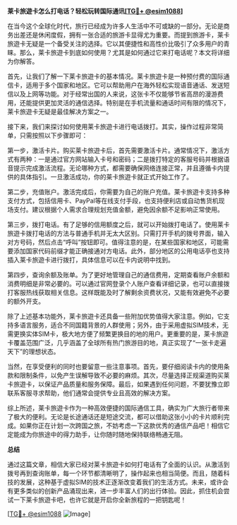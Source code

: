**莱卡旅遊卡怎么打电话？轻松玩转国际通讯[[TG💪+ @esim1088](https://t.me/s/esim1088)]**

在当今这个全球化时代，旅行已经成为许多人生活中不可或缺的一部分。无论是商务出差还是休闲度假，拥有一张合适的旅游卡显得尤为重要。而提到旅游卡，莱卡旅遊卡无疑是一个备受关注的选择。它以其便捷性和高性价比吸引了众多用户的青睐。那么，莱卡旅遊卡到底如何使用？尤其是如何通过它来打电话呢？本文将详细为你解答。

首先，让我们了解一下莱卡旅遊卡的基本情况。莱卡旅遊卡是一种预付费的国际通信卡，适用于多个国家和地区。它可以帮助用户在海外轻松实现语音通话、发送短信以及上网等功能。对于经常出国的人来说，这张卡不仅能够节省高昂的漫游费用，还能提供更加灵活的通信选择。特别是在手机流量和通话时间有限的情况下，莱卡旅遊卡无疑是最佳解决方案之一。

接下来，我们来探讨如何使用莱卡旅遊卡进行电话拨打。其实，操作过程非常简单，只需按照以下步骤即可：

第一步，激活卡片。购买莱卡旅遊卡后，首先需要激活卡片。通常情况下，激活方式有两种：一是通过官方网站输入卡号和密码；二是拨打特定的客服号码并根据语音提示完成激活流程。无论哪种方式，都需要确保网络连接正常，并且遵循卡内提供的具体指引。一旦激活成功，你的莱卡旅遊卡就正式开始工作了。

第二步，充值账户。激活完成后，你需要为自己的账户充值。莱卡旅遊卡支持多种支付方式，包括信用卡、PayPal等在线支付手段，也支持便利店或自动售货机现场支付。建议根据个人需求合理规划充值金额，避免因余额不足影响正常使用。

第三步，拨打电话。有了足够的信用额度之后，就可以开始拨打电话了。使用莱卡旅遊卡拨打电话的方法与普通手机并无太大区别。只需打开手机的拨号界面，输入对方号码，然后点击“呼叫”按钮即可。值得注意的是，在某些国家和地区，可能需要添加国家代码前缀才能正确接通对方电话。此外，部分地区的公用电话亭也支持插入莱卡旅遊卡进行拨打，具体信息可以在卡内说明中找到。

第四步，查询余额及账单。为了更好地管理自己的通信费用，定期查看账户余额和消费明细是非常必要的。可以通过官网登录个人账户查看详细记录，也可以直接拨打客服热线获取相关信息。这样既能及时了解剩余资费状况，又能有效避免不必要的额外开支。

除了上述基本功能外，莱卡旅遊卡还具备一些附加优势值得大家注意。例如，它支持多语言服务，适合不同国籍背景的人群使用；另外，由于采用虚拟SIM技术，无需更换实体SIM卡，极大地方便了频繁更换目的地的用户。更重要的是，莱卡旅遊卡覆盖范围广泛，几乎涵盖了全球所有热门旅游目的地，真正实现了“一张卡走遍天下”的理想状态。

当然，在享受便利的同时也要留意一些注意事项。首先，要仔细阅读卡内的使用条款和限制条件，以免产生误解导致不必要的麻烦。其次，尽量选择正规渠道购买莱卡旅遊卡，以保证产品质量和服务保障。最后，如果遇到任何问题，不要犹豫立即联系客服寻求帮助，他们通常会提供专业且高效的解决方案。

综上所述，莱卡旅遊卡作为一种高效便捷的国际通信工具，确实为广大旅行者带来了极大的便利。无论是长途通话还是短途交流，都可以借助这张小小的卡片顺利完成。如果你正在计划一次跨国之旅，不妨考虑一下这款优秀的通信产品吧！相信它定能成为你旅途中的得力助手，让你随时随地保持联络畅通无阻。

**总结**

通过这篇文章，相信大家已经对莱卡旅遊卡如何打电话有了全面的认识。从激活到拨号再到查询账单，每一个环节都清晰明了，操作起来也相当简便。而且，随着科技的发展，这种基于虚拟SIM的技术正逐渐改变着我们的生活方式。未来，或许会有更多类似的创新产品涌现出来，进一步丰富人们的出行体验。因此，抓住机会尝试一下莱卡旅遊卡吧，也许它就是开启你全新旅程的一把钥匙呢！

[[TG💪+ @esim1088](https://t.me/s/esim1088) ![Image](https://i.postimg.cc/4NQfJmqS/Snipaste-2025-05-13-00-14-12.png)]